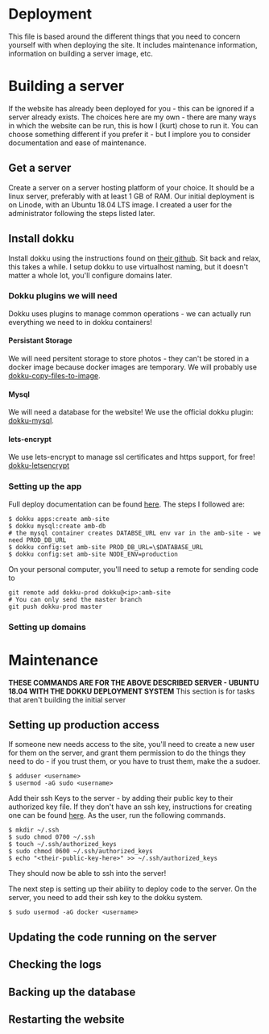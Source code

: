 # Deployment
This file is based around the different things that you need to concern yourself with when deploying
the site. It includes maintenance information, information on building a server image, etc.

# Building a server
If the website has already been deployed for you - this can be ignored if a server already exists.
The choices here are my own - there are many ways in which the website can be run, this is how I (kurt)
chose to run it. You can choose something different if you prefer it - but I implore you to consider
documentation and ease of maintenance. 

## Get a server
Create a server on a server hosting platform of your choice. It should be a linux server, 
preferably with at least 1 GB of RAM. Our initial deployment is on Linode, with an Ubuntu 18.04 LTS
image. I created a user for the administrator following the steps listed later.
## Install dokku
Install dokku using the instructions found on [their github](https://github.com/dokku/dokku).
Sit back and relax, this takes a while. I setup dokku to use virtualhost naming, but it doesn't matter
a whole lot, you'll configure domains later.
### Dokku plugins we will need
Dokku uses plugins to manage common operations - we can actually run everything we need to in dokku
containers!
#### Persistant Storage
We will need persitent storage to store photos - they can't be stored in a docker image because
docker images are temporary. We will probably use [dokku-copy-files-to-image](https://github.com/dokku/dokku-copy-files-to-image).
#### Mysql
We will need a database for the website! We use the official dokku plugin: [dokku-mysql](https://github.com/dokku/dokku-mysql).
#### lets-encrypt
We use lets-encrypt to manage ssl certificates and https support, for free! [dokku-letsencrypt](https://github.com/dokku/dokku-letsencrypt)
### Setting up the app
Full deploy documentation can be found [here](http://dokku.viewdocs.io/dokku~v0.12.12/deployment/application-deployment/).
The steps I followed are:
```shell
$ dokku apps:create amb-site
$ dokku mysql:create amb-db
# the mysql container creates DATABSE_URL env var in the amb-site - we need PROD_DB_URL
$ dokku config:set amb-site PROD_DB_URL=\$DATABASE_URL
$ dokku config:set amb-site NODE_ENV=production
```
On your personal computer, you'll need to setup a remote for sending code to
```shell
git remote add dokku-prod dokku@<ip>:amb-site
# You can only send the master branch
git push dokku-prod master 
```
### Setting up domains

# Maintenance
**THESE COMMANDS ARE FOR THE ABOVE DESCRIBED SERVER - UBUNTU 18.04 WITH THE DOKKU DEPLOYMENT SYSTEM**
This section is for tasks that aren't building the initial server
## Setting up production access
If someone new needs access to the site, you'll need to create a new user for them on the server,
and grant them permission to do the things they need to do - if you trust them, or you have to trust
them, make the a sudoer.
```shell
$ adduser <username>
$ usermod -aG sudo <username>
```

Add their ssh Keys to the server - by adding their public key to their authorized key file. If they
don't have an ssh key, instructions for creating one can be found [here](https://help.github.com/articles/generating-a-new-ssh-key-and-adding-it-to-the-ssh-agent/).
As the user, run the following commands.
```shell
$ mkdir ~/.ssh
$ sudo chmod 0700 ~/.ssh
$ touch ~/.ssh/authorized_keys
$ sudo chmod 0600 ~/.ssh/authorized_keys
$ echo "<their-public-key-here>" >> ~/.ssh/authorized_keys
```
They should now be able to ssh into the server!

The next step is setting up their ability to deploy code to the server. On the server, you need to add
their ssh key to the dokku system.
```ssh
$ sudo usermod -aG docker <username>
```

## Updating the code running on the server
## Checking the logs
## Backing up the database
## Restarting the website